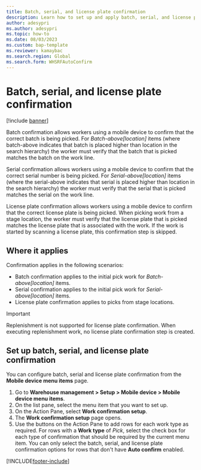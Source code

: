 ```yaml
---
title: Batch, serial, and license plate confirmation
description: Learn how to set up and apply batch, serial, and license plate confirmation from a mobile device with an outline on where it applies.
author: adesypri
ms.author: adesypri
ms.topic: how-to
ms.date: 08/03/2023
ms.custom: bap-template
ms.reviewer: kamaybac
ms.search.region: Global
ms.search.form: WHSRFAutoConfirm
---
```


# Batch, serial, and license plate confirmation

[!include [banner](../includes/banner.md)]

Batch confirmation allows workers using a mobile device to confirm that the correct batch is being picked. For *Batch-above\[location\]* items (where batch-above indicates that batch is placed higher than location in the search hierarchy) the worker must verify that the batch that is picked matches the batch on the work line.

Serial confirmation allows workers using a mobile device to confirm that the correct serial number is being picked. For *Serial-above\[location\]* items (where the serial-above indicates that serial is placed higher than location in the search hierarchy) the worker must verify that the serial that is picked matches the serial on the work line.

License plate confirmation allows workers using a mobile device to confirm that the correct license plate is being picked. When picking work from a stage location, the worker must verify that the license plate that is picked matches the license plate that is associated with the work. If the work is started by scanning a license plate, this confirmation step is skipped.

## Where it applies

Confirmation applies in the following scenarios:

- Batch confirmation applies to the initial pick work for *Batch-above\[location\]* items.
- Serial confirmation applies to the initial pick work for *Serial-above\[location\]* items.
- License plate confirmation applies to picks from stage locations.

> [!IMPORTANT]
> Replenishment is not supported for license plate confirmation. When executing replenishment work, no license plate confirmation step is created.

## Set up batch, serial, and license plate confirmation

You can configure batch, serial and license plate confirmation from the **Mobile device menu items** page.

1. Go to **Warehouse management \> Setup \> Mobile device \> Mobile device menu items**.
1. On the list pane, select the menu item that you want to set up.
1. On the Action Pane, select **Work confirmation setup**.
1. The **Work confirmation setup** page opens.
1. Use the buttons on the Action Pane to add rows for each work type as required. For rows with a **Work type** of *Pick*, select the check box for each type of confirmation that should be required by the current menu item. You can only select the batch, serial, and license plate confirmation options for rows that don't have **Auto confirm** enabled.  

[!INCLUDE[footer-include](../../includes/footer-banner.md)]